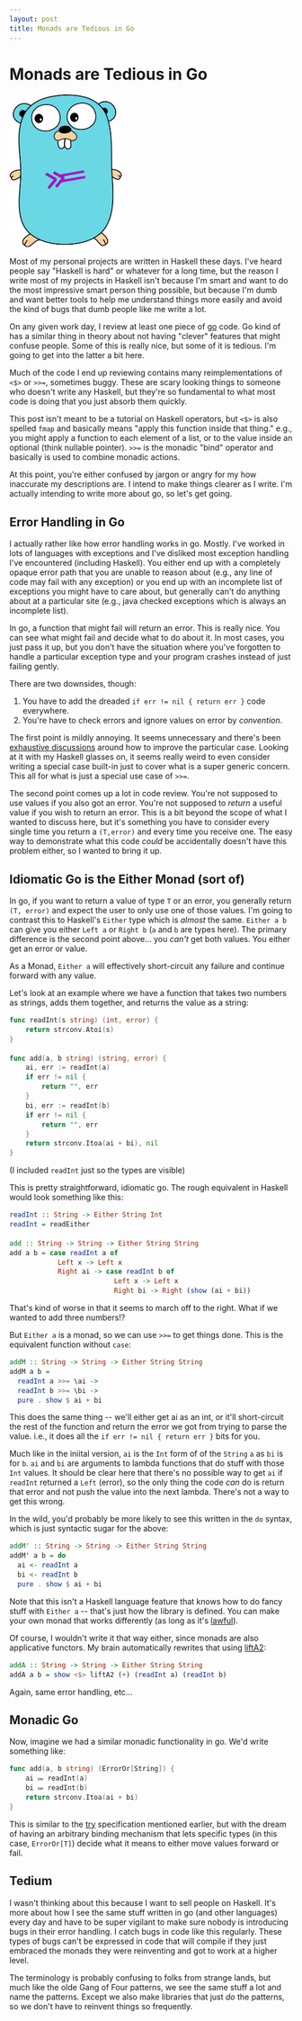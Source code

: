 ```yaml
---
layout: post
title: Monads are Tedious in Go
---
```


# Monads are Tedious in Go

<div>
    <img src="/images/gonad.png" alt="mqtt"
        title="Monads in Go"
        class="floatleft" width="200" height="272" />
</div>

Most of my personal projects are written in Haskell these days.
I've heard people say "Haskell is hard" or whatever for a long time,
but the reason I write most of my projects in Haskell isn't because
I'm smart and want to do the most impressive smart person thing
possible, but because I'm dumb and want better tools to help me
understand things more easily and avoid the kind of bugs that dumb
people like me write a lot.

On any given work day, I review at least one piece of
[go](https://golang.org) code.  Go kind of has a similar thing in
theory about not having "clever" features that might confuse people.
Some of this is really nice, but some of it is tedious.  I'm going to
get into the latter a bit here.

Much of the code I end up reviewing contains many reimplementations of
`<$>` or `>>=`, sometimes buggy.  These are scary looking things to
someone who doesn't write any Haskell, but they're so fundamental to
what most code is doing that you just absorb them quickly.

This post isn't meant to be a tutorial on Haskell operators, but `<$>`
is also spelled `fmap` and basically means "apply this function inside
that thing."  e.g., you might apply a function to each element of a
list, or to the value inside an optional (think nullable pointer).
`>>=` is the monadic "bind" operator and basically is used to combine
monadic actions.

At this point, you're either confused by jargon or angry for my how
inaccurate my descriptions are.  I intend to make things clearer as I
write.  I'm actually intending to write more about go, so let's get
going.

## Error Handling in Go

I actually rather like how error handling works in go.  Mostly.  I've
worked in lots of languages with exceptions and I've disliked most
exception handling I've encountered (including Haskell).  You either
end up with a completely opaque error path that you are unable to
reason about (e.g., any line of code may fail with any exception) or
you end up with an incomplete list of exceptions you might have to
care about, but generally can't do anything about at a particular site
(e.g., java checked exceptions which is always an incomplete list).

In go, a function that might fail will return an error.  This is
really nice.  You can see what might fail and decide what to do about
it.  In most cases, you just pass it up, but you don't have the
situation where you've forgotten to handle a particular exception type
and your program crashes instead of just failing gently.

There are two downsides, though:

1. You have to add the dreaded `if err != nil { return err }` code
   everywhere.
2. You're have to check errors and ignore values on error by
   *convention*.

The first point is mildly annoying.  It seems unnecessary and there's
been [exhaustive discussions][try] around how to
improve the particular case.  Looking at it with my Haskell glasses
on, it seems really weird to even consider writing a special case
built-in just to cover what is a super generic concern.  This all for
what is just a special use case of `>>=`.

The second point comes up a lot in code review. You're not supposed to
use values if you also got an error.  You're not supposed to *return*
a useful value if you wish to return an error.  This is a bit beyond
the scope of what I wanted to discuss here, but it's something you
have to consider every single time you return a `(T,error)` and every
time you receive one.  The easy way to demonstrate what this code
*could* be accidentally doesn't have this problem either, so I wanted
to bring it up.

## Idiomatic Go is the Either Monad (sort of)

In go, if you want to return a value of type `T` or an error, you
generally return `(T, error)` and expect the user to only use one of
those values.  I'm going to contrast this to Haskell's `Either` type
which is *almost* the same.  `Either a b` can give you either `Left a`
or `Right b` (`a` and `b` are types here).  The primary difference is
the second point above...  you *can't* get both values.  You either
get an error or value.

As a Monad, `Either a` will effectively short-circuit any failure and
continue forward with any value.

Let's look at an example where we have a function that takes two
numbers as strings, adds them together, and returns the value as a
string:

```go
func readInt(s string) (int, error) {
	return strconv.Atoi(s)
}

func add(a, b string) (string, error) {
	ai, err := readInt(a)
	if err != nil {
		return "", err
	}
	bi, err := readInt(b)
	if err != nil {
		return "", err
	}
	return strconv.Itoa(ai + bi), nil
}
```

(I included `readInt` just so the types are visible)

This is pretty straightforward, idiomatic go.  The rough equivalent in
Haskell would look something like this:

```haskell
readInt :: String -> Either String Int
readInt = readEither

add :: String -> String -> Either String String
add a b = case readInt a of
            Left x -> Left x
            Right ai -> case readInt b of
                          Left x -> Left x
                          Right bi -> Right (show (ai + bi))
```

That's kind of worse in that it seems to march off to the right.  What
if we wanted to add three numbers!?

But `Either a` is a monad, so we can use `>>=` to get things done.
This is the equivalent function without `case`:

```haskell
addM :: String -> String -> Either String String
addM a b =
  readInt a >>= \ai ->
  readInt b >>= \bi ->
  pure . show $ ai + bi
```

This does the same thing -- we'll either get ai as an int, or it'll
short-circuit the rest of the function and return the error we got
from trying to parse the value.  i.e., it does all the `if err != nil
{ return err }` bits for you.

Much like in the iniital version, `ai` is the `Int` form of of the
`String` `a` as `bi` is for `b`.  `ai` and `bi` are arguments to
lambda functions that do stuff with those `Int` values.  It should be
clear here that there's no possible way to get `ai` if `readInt`
returned a `Left` (error), so the only thing the code *can* do is
return that error and not push the value into the next lambda.
There's not a way to get this wrong.

In the wild, you'd probably be more likely to see this written in the
`do` syntax, which is just syntactic sugar for the above:

```haskell
addM' :: String -> String -> Either String String
addM' a b = do
  ai <- readInt a
  bi <- readInt b
  pure . show $ ai + bi
```

Note that this isn't a Haskell language feature that knows how to do
fancy stuff with `Either a` -- that's just how the library is
defined.  You can make your own monad that works differently (as long
as it's [lawful](https://wiki.haskell.org/Monad_laws)).

Of course, I wouldn't write it that way either, since monads are also
applicative functors.  My brain automatically rewrites that using
[liftA2][liftA2]:

```haskell
addA :: String -> String -> Either String String
addA a b = show <$> liftA2 (+) (readInt a) (readInt b)
```

Again, same error handling, etc...

## Monadic Go

Now, imagine we had a similar monadic functionality in go.  We'd
write something like:

```go
func add(a, b string) (ErrorOr[String]) {
	ai ⩴ readInt(a)
	bi ⩴ readInt(b)
	return strconv.Itoa(ai + bi)
}
```

This is similar to the [try][try] specification mentioned earlier, but
with the dream of having an arbitrary binding mechanism that lets
specific types (in this case, `ErrorOr[T]`) decide what it means to
either move values forward or fail.

## Tedium

I wasn't thinking about this because I want to sell people on Haskell.
It's more about how I see the same stuff written in go (and other
languages) every day and have to be super vigilant to make sure nobody
is introducing bugs in their error handling.  I catch bugs in code
like this regularly.  These types of bugs can't be expressed in code
that will compile if they just embraced the monads they were
reinventing and got to work at a higher level.

The terminology is probably confusing to folks from strange lands, but
much like the olde Gang of Four patterns, we see the same stuff a lot
and name the patterns.  Except we also make libraries that just *do*
the patterns, so we don't have to reinvent things so frequently.

[try]: https://github.com/golang/go/issues/32437
[liftA2]: https://hackage.haskell.org/package/base-4.15.0.0/docs/Control-Applicative.html#v:liftA2

